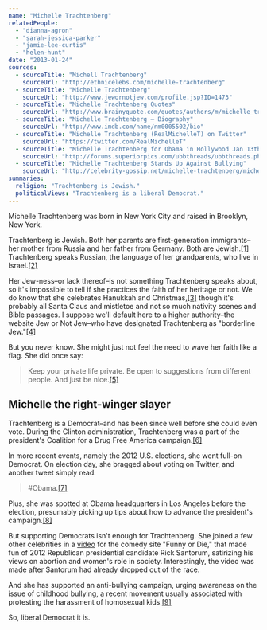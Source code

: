 ```yaml
---
name: "Michelle Trachtenberg"
relatedPeople:
  - "dianna-agron"
  - "sarah-jessica-parker"
  - "jamie-lee-curtis"
  - "helen-hunt"
date: "2013-01-24"
sources:
  - sourceTitle: "Michell Trachtenberg"
    sourceUrl: "http://ethnicelebs.com/michelle-trachtenberg"
  - sourceTitle: "Michelle Trachtenberg"
    sourceUrl: "http://www.jewornotjew.com/profile.jsp?ID=1473"
  - sourceTitle: "Michelle Trachtenberg Quotes"
    sourceUrl: "http://www.brainyquote.com/quotes/authors/m/michelle_trachtenberg.html"
  - sourceTitle: "Michelle Trachtenberg – Biography"
    sourceUrl: "http://www.imdb.com/name/nm0005502/bio"
  - sourceTitle: "Michelle Trachtenberg (RealMichelleT) on Twitter"
    sourceUrl: "https://twitter.com/RealMichelleT"
  - sourceTitle: "Michelle Trachtenberg for Obama in Hollywood Jan 13th HQ x 7"
    sourceUrl: "http://forums.superiorpics.com/ubbthreads/ubbthreads.php/topics/1722317/Michelle_Trachtenberg_for_Obam"
  - sourceTitle: "Michelle Trachtenberg Stands Up Against Bullying"
    sourceUrl: "http://celebrity-gossip.net/michelle-trachtenberg/michelle-trachtenberg-stands-against-bullying-602307"
summaries:
  religion: "Trachtenberg is Jewish."
  politicalViews: "Trachtenberg is a liberal Democrat."
---
```


Michelle Trachtenberg was born in New York City and raised in Brooklyn, New York.

Trachtenberg is Jewish. Both her parents are first-generation immigrants–her mother from Russia and her father from Germany. Both are Jewish.<a class="source-citation" href="#http%3A%2F%2Fethnicelebs.com%2Fmichelle-trachtenberg" title="Michell Trachtenberg">[1]</a> Trachtenberg speaks Russian, the language of her grandparents, who live in Israel.<a class="source-citation" href="#http%3A%2F%2Fethnicelebs.com%2Fmichelle-trachtenberg" title="Michell Trachtenberg">[2]</a>

Her Jew-ness–or lack thereof–is not something Trachtenberg speaks about, so it's impossible to tell if she practices the faith of her heritage or not. We do know that she celebrates Hanukkah and Christmas,<a class="source-citation" href="#http%3A%2F%2Fethnicelebs.com%2Fmichelle-trachtenberg" title="Michell Trachtenberg">[3]</a> though it's probably all Santa Claus and mistletoe and not so much nativity scenes and Bible passages. I suppose we'll default here to a higher authority–the website Jew or Not Jew–who have designated Trachtenberg as "borderline Jew."<a class="source-citation" href="#http%3A%2F%2Fwww.jewornotjew.com%2Fprofile.jsp%3FID%3D1473" title="Michelle Trachtenberg">[4]</a>

But you never know. She might just not feel the need to wave her faith like a flag. She did once say:

>Keep your private life private. Be open to suggestions from different people. And just be nice.<a class="source-citation" href="#http%3A%2F%2Fwww.brainyquote.com%2Fquotes%2Fauthors%2Fm%2Fmichelle_trachtenberg.html" title="Michelle Trachtenberg Quotes">[5]</a>

## 

## Michelle the right-winger slayer

Trachtenberg is a Democrat–and has been since well before she could even vote. During the Clinton administration, Trachtenberg was a part of the president's Coalition for a Drug Free America campaign.<a class="source-citation" href="#http%3A%2F%2Fwww.imdb.com%2Fname%2Fnm0005502%2Fbio" title="Michelle Trachtenberg – Biography">[6]</a>

In more recent events, namely the 2012 U.S. elections, she went full-on Democrat. On election day, she bragged about voting on Twitter, and another tweet simply read:

>#Obama.<a class="source-citation" href="#https%3A%2F%2Ftwitter.com%2FRealMichelleT" title="Michelle Trachtenberg (RealMichelleT) on Twitter">[7]</a>

Plus, she was spotted at Obama headquarters in Los Angeles before the election, presumably picking up tips about how to advance the president's campaign.<a class="source-citation" href="#http%3A%2F%2Fforums.superiorpics.com%2Fubbthreads%2Fubbthreads.php%2Ftopics%2F1722317%2FMichelle_Trachtenberg_for_Obam" title="Michelle Trachtenberg for Obama in Hollywood Jan 13th HQ x 7">[8]</a>

But supporting Democrats isn't enough for Trachtenberg. She joined a few other celebrities in a [video](http://www.funnyordie.com/videos/2e87bd3144/rick-santorum-aborts-presidential-campaign) for the comedy site "Funny or Die," that made fun of 2012 Republican presidential candidate Rick Santorum, satirizing his views on abortion and women's role in society. Interestingly, the video was made after Santorum had already dropped out of the race.

And she has supported an anti-bullying campaign, urging awareness on the issue of childhood bullying, a recent movement usually associated with protesting the harassment of homosexual kids.<a class="source-citation" href="#http%3A%2F%2Fcelebrity-gossip.net%2Fmichelle-trachtenberg%2Fmichelle-trachtenberg-stands-against-bullying-602307" title="Michelle Trachtenberg Stands Up Against Bullying">[9]</a>

So, liberal Democrat it is.